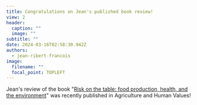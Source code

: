 ```yaml
---
title: Congratulations on Jean's published book review!
view: 2
header:
  caption: ""
  image: ""
subtitle: ""
date: 2024-03-16T02:58:30.942Z
authors:
  - jean-ribert-francois
image:
  filename: ""
  focal_point: TOPLEFT
---
```

J﻿ean's review of the book "[Risk on the table: food production, health, and the environment](https://rdcu.be/dAxNx)" was recently published in Agriculture and Human Values!